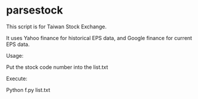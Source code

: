 # parsestock

This script is for Taiwan Stock Exchange.

It uses Yahoo finance for historical EPS data, and Google finance for current EPS data.


Usage:

Put the stock code number into the list.txt

Execute:

Python f.py list.txt
